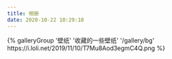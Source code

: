 ```yaml
---
title: 相册
date: 2020-10-22 10:29:18
---
```

<div class="gallery-group-main">
{% galleryGroup '壁纸' '收藏的一些壁纸' '/gallery/bg' https://i.loli.net/2019/11/10/T7Mu8Aod3egmC4Q.png %}
</div>